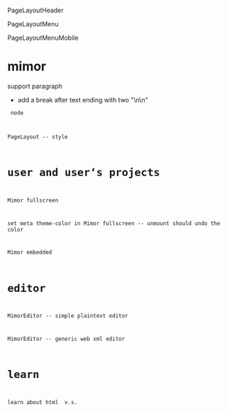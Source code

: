 PageLayoutHeader

PageLayoutMenu

PageLayoutMenuMobile

# mimor

support paragraph

- add a break after text ending with two "\n\n"

<code> node

PageLayout -- style

# user and user‘s projects

Mimor fullscreen

set meta theme-color in Mimor fullscreen -- unmount should undo the color

Mimor embedded

# editor

MimorEditor -- simple plaintext editor

MimorEditor -- generic web xml editor

# learn

learn about html <span> v.s. <div>
